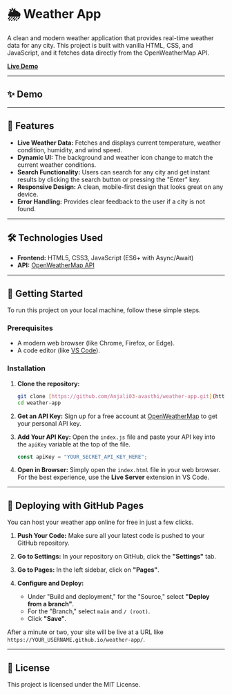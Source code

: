 # 🌦️ Weather App

A clean and modern weather application that provides real-time weather data for any city. This project is built with vanilla HTML, CSS, and JavaScript, and it fetches data directly from the OpenWeatherMap API.

**[Live Demo](https://Anjali03-avasthi.github.io/weather-app/)**

---

## ✨ Demo
---

## 🚀 Features

* **Live Weather Data:** Fetches and displays current temperature, weather condition, humidity, and wind speed.
* **Dynamic UI:** The background and weather icon change to match the current weather conditions.
* **Search Functionality:** Users can search for any city and get instant results by clicking the search button or pressing the "Enter" key.
* **Responsive Design:** A clean, mobile-first design that looks great on any device.
* **Error Handling:** Provides clear feedback to the user if a city is not found.

---

## 🛠️ Technologies Used

* **Frontend:** HTML5, CSS3, JavaScript (ES6+ with Async/Await)
* **API:** [OpenWeatherMap API](https://openweathermap.org/api)

---

## 🔧 Getting Started

To run this project on your local machine, follow these simple steps.

### Prerequisites

* A modern web browser (like Chrome, Firefox, or Edge).
* A code editor (like [VS Code](https://code.visualstudio.com/)).

### Installation

1.  **Clone the repository:**
    ```bash
    git clone [https://github.com/Anjali03-avasthi/weather-app.git](https://github.com/Anjali03-avasthi/weather-app.git)
    cd weather-app
    ```

2.  **Get an API Key:**
    Sign up for a free account at [OpenWeatherMap](https://openweathermap.org/home/sign_up) to get your personal API key.

3.  **Add Your API Key:**
    Open the `index.js` file and paste your API key into the `apiKey` variable at the top of the file.

    ```javascript
    const apiKey = "YOUR_SECRET_API_KEY_HERE";
    ```

4.  **Open in Browser:**
    Simply open the `index.html` file in your web browser. For the best experience, use the **Live Server** extension in VS Code.

---

## 🚀 Deploying with GitHub Pages

You can host your weather app online for free in just a few clicks.

1.  **Push Your Code:** Make sure all your latest code is pushed to your GitHub repository.

2.  **Go to Settings:** In your repository on GitHub, click the **"Settings"** tab.

3.  **Go to Pages:** In the left sidebar, click on **"Pages"**.

4.  **Configure and Deploy:**
    * Under "Build and deployment," for the "Source," select **"Deploy from a branch"**.
    * For the "Branch," select `main` and `/ (root)`.
    * Click **"Save"**.

After a minute or two, your site will be live at a URL like `https://YOUR_USERNAME.github.io/weather-app/`.

---

## 📜 License

This project is licensed under the MIT License.
